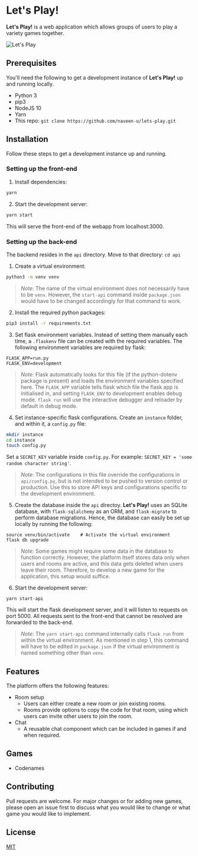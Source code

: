 # Let's Play!

**Let's Play!** is a web application which allows groups of users to play a variety games together.

![Let's Play](https://user-images.githubusercontent.com/29832401/88479035-1a1fdc00-cf6a-11ea-849f-8ade8cdc8c46.png)


## Prerequisites

You'll need the following to get a development instance of **Let's Play!** up and running locally.

- Python 3
- pip3
- NodeJS 10
- Yarn
- This repo: `git clone https://github.com/naveen-u/lets-play.git`

## Installation

Follow these steps to get a development instance up and running.

### Setting up the front-end

1) Install dependencies:
```bash
yarn
```
2) Start the development server:
```bash
yarn start
```
This will serve the front-end of the webapp from localhost:3000.

### Setting up the back-end

The backend resides in the `api` directory. Move to that directory: `cd api`

1) Create a virtual environment:
```bash
python3 -m venv venv
```
>*Note:* The name of the virtual environment does not necessarily have to be `venv`. However, the `start-api` command inside `package.json` would have to be changed accordingly for that command to work.

2) Install the required python packages:
```bash
pip3 install -r requirements.txt
```

3) Set flask environment variables. Instead of setting them manually each time, a `.flaskenv` file can be created with the required variables. The following environment variables are required by flask:
```
FLASK_APP=run.py
FLASK_ENV=development
```
>*Note:* Flask automatically looks for this file (if the python-dotenv package is present) and loads the environment variables specified here. The `FLASK_APP` variable tells flask which file the flask app is initialised in, and setting `FLASK_ENV` to development enables debug mode. `flask run` will use the interactive debugger and reloader by default in debug mode.

4) Set instance-specific flask configurations. Create an `instance` folder, and within it, a `config.py` file:
```bash
mkdir instance
cd instance
touch config.py
```
Set a `SECRET_KEY` variable inside `config.py`. For example: `SECRET_KEY = 'some random character string'`. 
>*Note:* The configurations in this file override the configurations in `api/config.py`, but is not intended to be pushed to version control or production. Use this to store API keys and configurations specific to the development environment.

5) Create the database inside the `api` directoy. **Let's Play!** uses an SQLite database, with `flask-sqlalchemy` as an ORM, and `flask-migrate` to perform database migrations. Hence, the database can easily be set up locally by running the following:
```
source venv/bin/activate    # Activate the virtual environment
flask db upgrade
```
>*Note:* Some games might require some data in the database to function correctly. However, the platform itself stores data only when users and rooms are active, and this data gets deleted when users leave their room. Therefore, to develop a new game for the application, this setup would suffice.

6) Start the development server:
```
yarn start-api
```
This will start the flask development server, and it will listen to requests on port 5000. All requests sent to the front-end that cannot be resolved are forwarded to the back-end.
>*Note:* The `yarn start-api` command internally calls `flask run` from within the virtual environment. As mentioned in step 1, this command will have to be edited in `package.json` if the virtual environment is named something other than `venv`.

## Features
The platform offers the following features:
- Room setup
  - Users can either create a new room or join existing rooms.
  - Rooms provide options to copy the code for that room, using which users can invite other users to join the room.
- Chat
  - A reusable chat component which can be included in games if and when required.

## Games
- Codenames


## Contributing
Pull requests are welcome. For major changes or  for adding new games, please open an issue first to discuss what you would like to change or what game you would like to implement.

## License
[MIT](https://choosealicense.com/licenses/mit/)